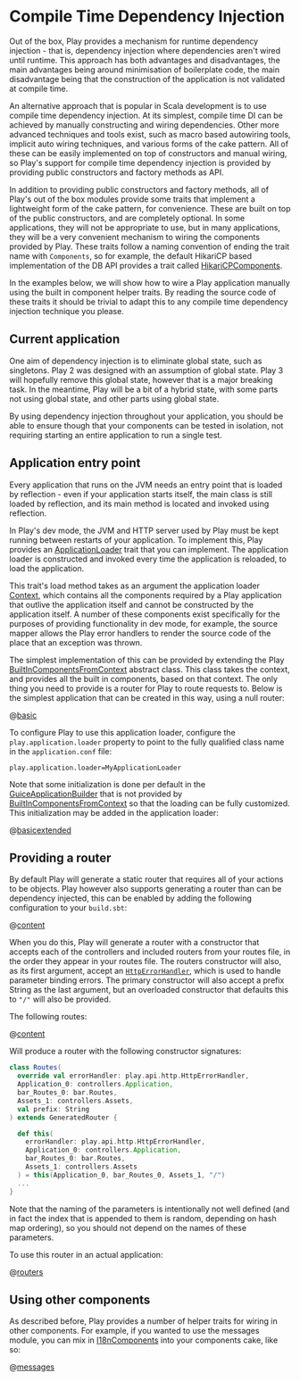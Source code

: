 <!--- Copyright (C) 2009-2016 Typesafe Inc. <http://www.typesafe.com> -->
# Compile Time Dependency Injection

Out of the box, Play provides a mechanism for runtime dependency injection - that is, dependency injection where dependencies aren't wired until runtime.  This approach has both advantages and disadvantages, the main advantages being around minimisation of boilerplate code, the main disadvantage being that the construction of the application is not validated at compile time.

An alternative approach that is popular in Scala development is to use compile time dependency injection.  At its simplest, compile time DI can be achieved by manually constructing and wiring dependencies.  Other more advanced techniques and tools exist, such as macro based autowiring tools, implicit auto wiring techniques, and various forms of the cake pattern.  All of these can be easily implemented on top of constructors and manual wiring, so Play's support for compile time dependency injection is provided by providing public constructors and factory methods as API.
  
In addition to providing public constructors and factory methods, all of Play's out of the box modules provide some traits that implement a lightweight form of the cake pattern, for convenience.  These are built on top of the public constructors, and are completely optional.  In some applications, they will not be appropriate to use, but in many applications, they will be a very convenient mechanism to wiring the components provided by Play.  These traits follow a naming convention of ending the trait name with `Components`, so for example, the default HikariCP based implementation of the DB API provides a trait called [HikariCPComponents](api/scala/play/api/db/HikariCPComponents.html).

In the examples below, we will show how to wire a Play application manually using the built in component helper traits.  By reading the source code of these traits it should be trivial to adapt this to any compile time dependency injection technique you please.

## Current application

One aim of dependency injection is to eliminate global state, such as singletons.  Play 2 was designed with an assumption of global state.  Play 3 will hopefully remove this global state, however that is a major breaking task.  In the meantime, Play will be a bit of a hybrid state, with some parts not using global state, and other parts using global state.

By using dependency injection throughout your application, you should be able to ensure though that your components can be tested in isolation, not requiring starting an entire application to run a single test.

## Application entry point

Every application that runs on the JVM needs an entry point that is loaded by reflection - even if your application starts itself, the main class is still loaded by reflection, and its main method is located and invoked using reflection.

In Play's dev mode, the JVM and HTTP server used by Play must be kept running between restarts of your application.  To implement this, Play provides an [ApplicationLoader](api/scala/play/api/ApplicationLoader.html) trait that you can implement.  The application loader is constructed and invoked every time the application is reloaded, to load the application.

This trait's load method takes as an argument the application loader [Context](api/scala/play/api/ApplicationLoader$$Context.html), which contains all the components required by a Play application that outlive the application itself and cannot be constructed by the application itself.  A number of these components exist specifically for the purposes of providing functionality in dev mode, for example, the source mapper allows the Play error handlers to render the source code of the place that an exception was thrown.

The simplest implementation of this can be provided by extending the Play [BuiltInComponentsFromContext](api/scala/play/api/BuiltInComponentsFromContext.html) abstract class.  This class takes the context, and provides all the built in components, based on that context.  The only thing you need to provide is a router for Play to route requests to.  Below is the simplest application that can be created in this way, using a null router:

@[basic](code/CompileTimeDependencyInjection.scala)

To configure Play to use this application loader, configure the `play.application.loader` property to point to the fully qualified class name in the `application.conf` file:

    play.application.loader=MyApplicationLoader

Note that some initialization is done per default in the [GuiceApplicationBuilder](api/scala/play/api/inject/guice/GuiceApplicationBuilder.html) that is not provided by [BuiltInComponentsFromContext](api/scala/play/api/BuiltInComponentsFromContext.html) so that the loading can be fully customized.
This initialization may be added in the application loader:

@[basicextended](code/CompileTimeDependencyInjection.scala)

## Providing a router

By default Play will generate a static router that requires all of your actions to be objects.  Play however also supports generating a router than can be dependency injected, this can be enabled by adding the following configuration to your `build.sbt`:

@[content](code/injected.sbt)

When you do this, Play will generate a router with a constructor that accepts each of the controllers and included routers from your routes file, in the order they appear in your routes file.  The routers constructor will also, as its first argument, accept an [`HttpErrorHandler`](api/scala/play/api/http/HttpErrorHandler.html), which is used to handle parameter binding errors.  The primary constructor will also accept a prefix String as the last argument, but an overloaded constructor that defaults this to `"/"` will also be provided.

The following routes:

@[content](code/scalaguide.advanced.dependencyinjection.routes)

Will produce a router with the following constructor signatures:

```scala
class Routes(
  override val errorHandler: play.api.http.HttpErrorHandler,
  Application_0: controllers.Application,
  bar_Routes_0: bar.Routes,
  Assets_1: controllers.Assets,
  val prefix: String
) extends GeneratedRouter {

  def this(
    errorHandler: play.api.http.HttpErrorHandler,
    Application_0: controllers.Application,
    bar_Routes_0: bar.Routes,
    Assets_1: controllers.Assets
  ) = this(Application_0, bar_Routes_0, Assets_1, "/")
  ...
}
```

Note that the naming of the parameters is intentionally not well defined (and in fact the index that is appended to them is random, depending on hash map ordering), so you should not depend on the names of these parameters.

To use this router in an actual application:

@[routers](code/CompileTimeDependencyInjection.scala)

## Using other components

As described before, Play provides a number of helper traits for wiring in other components.  For example, if you wanted to use the messages module, you can mix in [I18nComponents](api/scala/play/api/i18n/I18nComponents.html) into your components cake, like so:

@[messages](code/CompileTimeDependencyInjection.scala)
